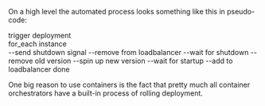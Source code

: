 On a high level the automated process looks something like this in pseudo-code:

trigger deployment  
for_each instance  
--send shutdown signal
--remove from loadbalancer
--wait for shutdown
--remove old version
--spin up new version
--wait for startup
--add to loadbalancer
done

One big reason to use containers is the fact that pretty much all container orchestrators have a built-in process of rolling deployment.
